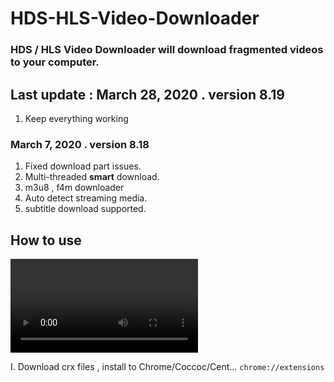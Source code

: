 # HDS-HLS-Video-Downloader
### HDS / HLS Video Downloader will download fragmented videos to your computer.
## Last update : March 28, 2020 . version 8.19
1. Keep everything working 
### March 7, 2020 . version 8.18
1. Fixed download part issues.
2. Multi-threaded **smart** download.
3. m3u8 , f4m downloader
4. Auto detect streaming media.
5. subtitle download supported.
## How to use

<video align="center" src="https://raw.githubusercontent.com/684102/HDS-HLS-Video-Downloader/master/how_to_install.mp4" controls></video>

I. Download crx files , install to Chrome/Coccoc/Cent...  ``chrome://extensions`` 


